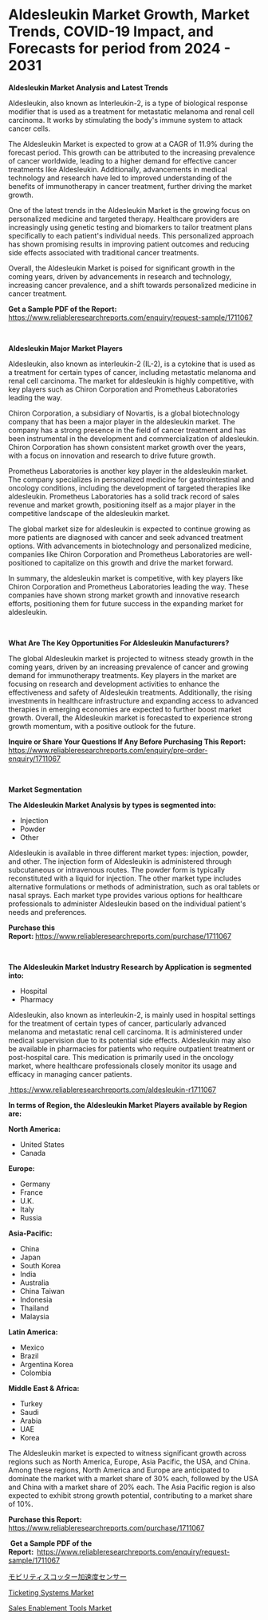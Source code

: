 <p><h1>Aldesleukin Market Growth, Market Trends, COVID-19 Impact, and Forecasts for period from 2024 - 2031</h1></p><p><strong>Aldesleukin Market Analysis and Latest Trends</strong></p>
<p><p>Aldesleukin, also known as Interleukin-2, is a type of biological response modifier that is used as a treatment for metastatic melanoma and renal cell carcinoma. It works by stimulating the body's immune system to attack cancer cells.</p><p>The Aldesleukin Market is expected to grow at a CAGR of 11.9% during the forecast period. This growth can be attributed to the increasing prevalence of cancer worldwide, leading to a higher demand for effective cancer treatments like Aldesleukin. Additionally, advancements in medical technology and research have led to improved understanding of the benefits of immunotherapy in cancer treatment, further driving the market growth.</p><p>One of the latest trends in the Aldesleukin Market is the growing focus on personalized medicine and targeted therapy. Healthcare providers are increasingly using genetic testing and biomarkers to tailor treatment plans specifically to each patient's individual needs. This personalized approach has shown promising results in improving patient outcomes and reducing side effects associated with traditional cancer treatments.</p><p>Overall, the Aldesleukin Market is poised for significant growth in the coming years, driven by advancements in research and technology, increasing cancer prevalence, and a shift towards personalized medicine in cancer treatment.</p></p>
<p><strong>Get a Sample PDF of the Report:&nbsp;</strong> <a href="https://www.reliableresearchreports.com/enquiry/request-sample/1711067">https://www.reliableresearchreports.com/enquiry/request-sample/1711067</a></p>
<p>&nbsp;</p>
<p><strong>Aldesleukin Major Market Players</strong></p>
<p><p>Aldesleukin, also known as interleukin-2 (IL-2), is a cytokine that is used as a treatment for certain types of cancer, including metastatic melanoma and renal cell carcinoma. The market for aldesleukin is highly competitive, with key players such as Chiron Corporation and Prometheus Laboratories leading the way.</p><p>Chiron Corporation, a subsidiary of Novartis, is a global biotechnology company that has been a major player in the aldesleukin market. The company has a strong presence in the field of cancer treatment and has been instrumental in the development and commercialization of aldesleukin. Chiron Corporation has shown consistent market growth over the years, with a focus on innovation and research to drive future growth.</p><p>Prometheus Laboratories is another key player in the aldesleukin market. The company specializes in personalized medicine for gastrointestinal and oncology conditions, including the development of targeted therapies like aldesleukin. Prometheus Laboratories has a solid track record of sales revenue and market growth, positioning itself as a major player in the competitive landscape of the aldesleukin market.</p><p>The global market size for aldesleukin is expected to continue growing as more patients are diagnosed with cancer and seek advanced treatment options. With advancements in biotechnology and personalized medicine, companies like Chiron Corporation and Prometheus Laboratories are well-positioned to capitalize on this growth and drive the market forward.</p><p>In summary, the aldesleukin market is competitive, with key players like Chiron Corporation and Prometheus Laboratories leading the way. These companies have shown strong market growth and innovative research efforts, positioning them for future success in the expanding market for aldesleukin.</p></p>
<p>&nbsp;</p>
<p><strong>What Are The Key Opportunities For Aldesleukin Manufacturers?</strong></p>
<p><p>The global Aldesleukin market is projected to witness steady growth in the coming years, driven by an increasing prevalence of cancer and growing demand for immunotherapy treatments. Key players in the market are focusing on research and development activities to enhance the effectiveness and safety of Aldesleukin treatments. Additionally, the rising investments in healthcare infrastructure and expanding access to advanced therapies in emerging economies are expected to further boost market growth. Overall, the Aldesleukin market is forecasted to experience strong growth momentum, with a positive outlook for the future.</p></p>
<p><strong>Inquire or Share Your Questions If Any Before Purchasing This Report:</strong> <a href="https://www.reliableresearchreports.com/enquiry/pre-order-enquiry/1711067">https://www.reliableresearchreports.com/enquiry/pre-order-enquiry/1711067</a></p>
<p>&nbsp;</p>
<p><strong>Market Segmentation</strong></p>
<p><strong>The Aldesleukin Market Analysis by types is segmented into:</strong></p>
<p><ul><li>Injection</li><li>Powder</li><li>Other</li></ul></p>
<p><p>Aldesleukin is available in three different market types: injection, powder, and other. The injection form of Aldesleukin is administered through subcutaneous or intravenous routes. The powder form is typically reconstituted with a liquid for injection. The other market type includes alternative formulations or methods of administration, such as oral tablets or nasal sprays. Each market type provides various options for healthcare professionals to administer Aldesleukin based on the individual patient's needs and preferences.</p></p>
<p><strong>Purchase this Report:&nbsp;</strong><a href="https://www.reliableresearchreports.com/purchase/1711067">https://www.reliableresearchreports.com/purchase/1711067</a></p>
<p>&nbsp;</p>
<p><strong>The Aldesleukin Market Industry Research by Application is segmented into:</strong></p>
<p><ul><li>Hospital</li><li>Pharmacy</li></ul></p>
<p><p>Aldesleukin, also known as interleukin-2, is mainly used in hospital settings for the treatment of certain types of cancer, particularly advanced melanoma and metastatic renal cell carcinoma. It is administered under medical supervision due to its potential side effects. Aldesleukin may also be available in pharmacies for patients who require outpatient treatment or post-hospital care. This medication is primarily used in the oncology market, where healthcare professionals closely monitor its usage and efficacy in managing cancer patients.</p></p>
<p><a href="https://www.reliableresearchreports.com/aldesleukin-r1711067">&nbsp;https://www.reliableresearchreports.com/aldesleukin-r1711067</a></p>
<p><strong>In terms of Region, the Aldesleukin Market Players available by Region are:</strong></p>
<p>
    <p> <strong> North America: </strong>
        <ul>
            <li>United States</li>
            <li>Canada</li>
        </ul>
        </p> 
    <p> <strong> Europe: </strong>
        <ul>
            <li>Germany</li>
            <li>France</li>
            <li>U.K.</li>
            <li>Italy</li>
            <li>Russia</li>
        </ul>
        </p> 
    <p> <strong> Asia-Pacific: </strong>
        <ul>
            <li>China</li>
            <li>Japan</li>
            <li>South Korea</li>
            <li>India</li>
            <li>Australia</li>
            <li>China Taiwan</li>
            <li>Indonesia</li>
            <li>Thailand</li>
            <li>Malaysia</li>
        </ul>
        </p> 
    <p> <strong> Latin America: </strong>
        <ul>
            <li>Mexico</li>
            <li>Brazil</li>
            <li>Argentina Korea</li>
            <li>Colombia</li>
        </ul>
        </p> 
    <p> <strong> Middle East & Africa: </strong>
        <ul>
            <li>Turkey</li>
            <li>Saudi</li>
            <li>Arabia</li>
            <li>UAE</li>
            <li>Korea</li>
        </ul>
    </p>
    </p>
<p><p>The Aldesleukin market is expected to witness significant growth across regions such as North America, Europe, Asia Pacific, the USA, and China. Among these regions, North America and Europe are anticipated to dominate the market with a market share of 30% each, followed by the USA and China with a market share of 20% each. The Asia Pacific region is also expected to exhibit strong growth potential, contributing to a market share of 10%.</p></p>
<p><strong>Purchase this Report: </strong><a href="https://www.reliableresearchreports.com/purchase/1711067">https://www.reliableresearchreports.com/purchase/1711067</a></p>
<p>&nbsp;<strong>Get a Sample PDF of the Report:&nbsp;&nbsp;</strong><a href="https://www.reliableresearchreports.com/enquiry/request-sample/1711067">https://www.reliableresearchreports.com/enquiry/request-sample/1711067</a></p>
<p><strong></strong></p>
<p><p><a href="https://github.com/DeonBoer2023/Market-Research-Report-List-2/blob/main/7557185177271.md">モビリティスコッター加速度センサー</a></p><p><a href="https://github.com/alexcrou8/Market-Research-Report-List-1/blob/main/ticketing-systems-market.md">Ticketing Systems Market</a></p><p><a href="https://github.com/Krdamani25/Market-Research-Report-List-1/blob/main/sales-enablement-tools-market.md">Sales Enablement Tools Market</a></p></p>